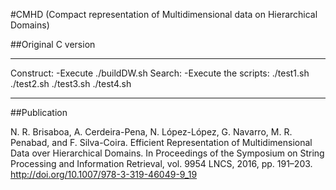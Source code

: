 #CMHD (Compact representation of Multidimensional data on Hierarchical Domains)

##Original C version

********************************************************************

Construct:
-Execute ./buildDW.sh
Search:
-Execute the scripts: ./test1.sh ./test2.sh ./test3.sh ./test4.sh  

********************************************************************

##Publication

N. R. Brisaboa, A. Cerdeira-Pena, N. López-López, G. Navarro, M. R. Penabad, and F. Silva-Coira. Efficient Representation of Multidimensional Data over Hierarchical Domains. In Proceedings of the Symposium on String Processing and Information Retrieval, vol. 9954 LNCS, 2016, pp. 191–203. http://doi.org/10.1007/978-3-319-46049-9_19
